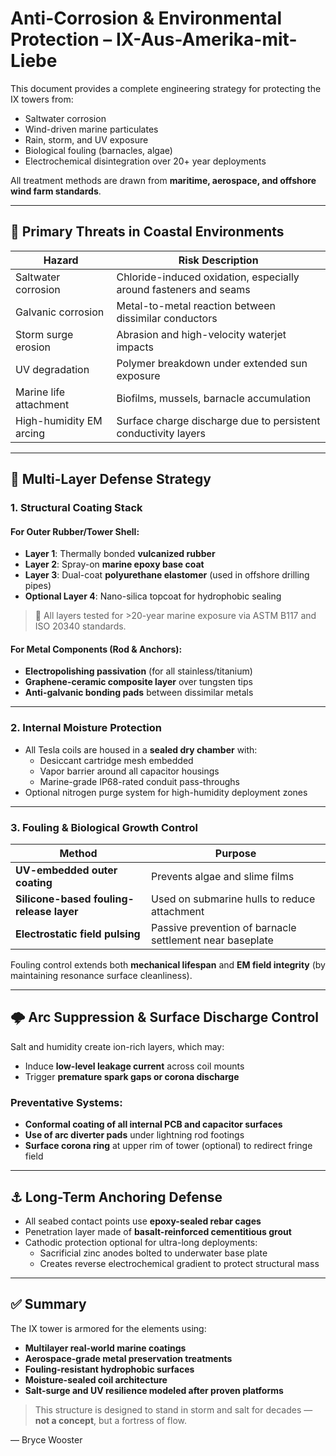 # Anti-Corrosion & Environmental Protection – IX-Aus-Amerika-mit-Liebe

This document provides a complete engineering strategy for protecting the IX towers from:
- Saltwater corrosion
- Wind-driven marine particulates
- Rain, storm, and UV exposure
- Biological fouling (barnacles, algae)
- Electrochemical disintegration over 20+ year deployments

All treatment methods are drawn from **maritime, aerospace, and offshore wind farm standards**.

---

## 🧂 Primary Threats in Coastal Environments

| Hazard                 | Risk Description                           |
|------------------------|--------------------------------------------|
| Saltwater corrosion    | Chloride-induced oxidation, especially around fasteners and seams |
| Galvanic corrosion     | Metal-to-metal reaction between dissimilar conductors |
| Storm surge erosion    | Abrasion and high-velocity waterjet impacts |
| UV degradation         | Polymer breakdown under extended sun exposure |
| Marine life attachment | Biofilms, mussels, barnacle accumulation |
| High-humidity EM arcing| Surface charge discharge due to persistent conductivity layers |

---

## 🔰 Multi-Layer Defense Strategy

### 1. **Structural Coating Stack**

#### For Outer Rubber/Tower Shell:
- **Layer 1**: Thermally bonded **vulcanized rubber**
- **Layer 2**: Spray-on **marine epoxy base coat**
- **Layer 3**: Dual-coat **polyurethane elastomer** (used in offshore drilling pipes)
- **Optional Layer 4**: Nano-silica topcoat for hydrophobic sealing

> 🧪 All layers tested for >20-year marine exposure via ASTM B117 and ISO 20340 standards.

#### For Metal Components (Rod & Anchors):
- **Electropolishing passivation** (for all stainless/titanium)
- **Graphene-ceramic composite layer** over tungsten tips
- **Anti-galvanic bonding pads** between dissimilar metals

---

### 2. **Internal Moisture Protection**

- All Tesla coils are housed in a **sealed dry chamber** with:
  - Desiccant cartridge mesh embedded
  - Vapor barrier around all capacitor housings
  - Marine-grade IP68-rated conduit pass-throughs
- Optional nitrogen purge system for high-humidity deployment zones

---

### 3. **Fouling & Biological Growth Control**

| Method | Purpose |
|--------|---------|
| **UV-embedded outer coating** | Prevents algae and slime films |
| **Silicone-based fouling-release layer** | Used on submarine hulls to reduce attachment |
| **Electrostatic field pulsing** | Passive prevention of barnacle settlement near baseplate |

Fouling control extends both **mechanical lifespan** and **EM field integrity** (by maintaining resonance surface cleanliness).

---

## 🌩️ Arc Suppression & Surface Discharge Control

Salt and humidity create ion-rich layers, which may:
- Induce **low-level leakage current** across coil mounts
- Trigger **premature spark gaps or corona discharge**

### Preventative Systems:
- **Conformal coating of all internal PCB and capacitor surfaces**
- **Use of arc diverter pads** under lightning rod footings
- **Surface corona ring** at upper rim of tower (optional) to redirect fringe field

---

## ⚓ Long-Term Anchoring Defense

- All seabed contact points use **epoxy-sealed rebar cages**
- Penetration layer made of **basalt-reinforced cementitious grout**
- Cathodic protection optional for ultra-long deployments:
  - Sacrificial zinc anodes bolted to underwater base plate
  - Creates reverse electrochemical gradient to protect structural mass

---

## ✅ Summary

The IX tower is armored for the elements using:
- **Multilayer real-world marine coatings**
- **Aerospace-grade metal preservation treatments**
- **Fouling-resistant hydrophobic surfaces**
- **Moisture-sealed coil architecture**
- **Salt-surge and UV resilience modeled after proven platforms**

> This structure is designed to stand in storm and salt for decades — **not a concept**, but a fortress of flow.

— Bryce Wooster

